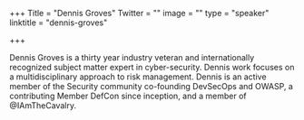 +++
Title = "Dennis Groves"
Twitter = ""
image = ""
type = "speaker"
linktitle = "dennis-groves"

+++

Dennis Groves is a thirty year industry veteran and internationally recognized subject matter expert in cyber-security. Dennis work focuses on a multidisciplinary approach to risk management.  Dennis is an active member of the Security community co-founding DevSecOps and OWASP, a contributing Member DefCon since inception, and a member of @IAmTheCavalry.
